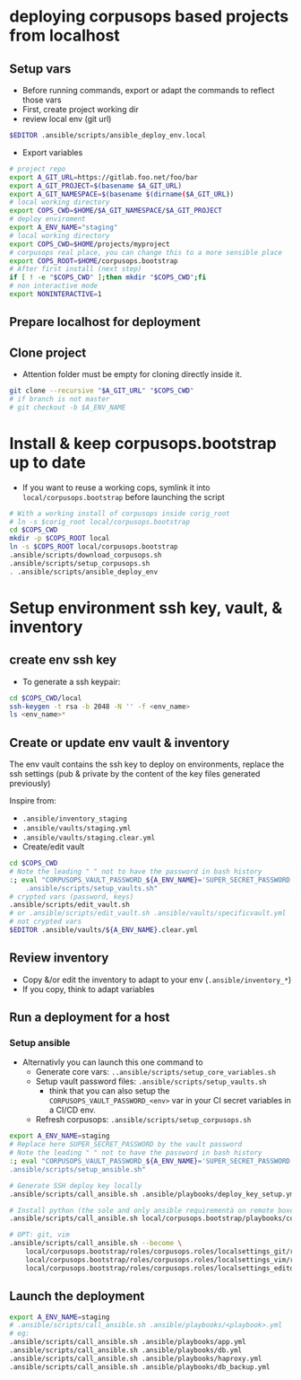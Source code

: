 # deploying corpusops based projects from localhost

## Setup vars
- Before running commands, export or adapt the commands to reflect those vars
- First, create project working dir
- review local env (git url)
```sh
$EDITOR .ansible/scripts/ansible_deploy_env.local
```

- Export variables
```sh
# project repo
export A_GIT_URL=https://gitlab.foo.net/foo/bar
export A_GIT_PROJECT=$(basename $A_GIT_URL)
export A_GIT_NAMESPACE=$(basename $(dirname($A_GIT_URL))
# local working directory
export COPS_CWD=$HOME/$A_GIT_NAMESPACE/$A_GIT_PROJECT
# deploy enviroment
export A_ENV_NAME="staging"
# local working directory
export COPS_CWD=$HOME/projects/myproject
# corpusops real place, you can change this to a more sensible place
export COPS_ROOT=$HOME/corpusops.bootstrap
# After first install (next step)
if [ ! -e "$COPS_CWD" ];then mkdir "$COPS_CWD";fi
# non interactive mode
export NONINTERACTIVE=1
```

## Prepare localhost for deployment
##  Clone project
- Attention folder must be empty for cloning directly inside it.
```sh
git clone --recursive "$A_GIT_URL" "$COPS_CWD"
# if branch is not master
# git checkout -b $A_ENV_NAME
```

# Install & keep corpusops.bootstrap up to date
- If you want to reuse a working cops, symlink it into <br/>
  ``local/corpusops.bootstrap`` before launching the script

```sh
# With a working install of corpusops inside corig_root
# ln -s $corig_root local/corpusops.bootstrap
cd $COPS_CWD
mkdir -p $COPS_ROOT local
ln -s $COPS_ROOT local/corpusops.bootstrap
.ansible/scripts/download_corpusops.sh
.ansible/scripts/setup_corpusops.sh
. .ansible/scripts/ansible_deploy_env
```

# Setup environment ssh key, vault, & inventory
## create env ssh key
- To generate a ssh keypair:
```sh
cd $COPS_CWD/local
ssh-keygen -t rsa -b 2048 -N '' -f <env_name>
ls <env_name>*
```

## Create or update env vault & inventory
The env vault contains the ssh key to deploy on environments, replace the ssh settings (pub & private by the content of the key files generated previously)

Inspire from:
- ``.ansible/inventory_staging``
- ``.ansible/vaults/staging.yml``
- ``.ansible/vaults/staging.clear.yml``
- Create/edit vault
```sh
cd $COPS_CWD
# Note the leading " " not to have the password in bash history
:; eval "CORPUSOPS_VAULT_PASSWORD_${A_ENV_NAME}='SUPER_SECRET_PASSWORD' \
    .ansible/scripts/setup_vaults.sh"
# crypted vars (password, keys)
.ansible/scripts/edit_vault.sh
# or .ansible/scripts/edit_vault.sh .ansible/vaults/specificvault.yml
# not crypted vars
$EDITOR .ansible/vaults/${A_ENV_NAME}.clear.yml
```

## Review inventory
- Copy &/or edit the inventory to adapt to your env (``.ansible/inventory_*``)
- If you copy, think to adapt variables

## Run a deployment for a host

### Setup ansible
- Alternativly you can launch this one command to
    - Generate core vars: ``..ansible/scripts/setup_core_variables.sh``
    - Setup vault password files: ``.ansible/scripts/setup_vaults.sh``
      - think that you can also setup the
        ``CORPUSOPS_VAULT_PASSWORD_<env>`` var
        in your CI secret variables in a CI/CD env.
    - Refresh corpusops: ``.ansible/scripts/setup_corpusops.sh``
```sh
export A_ENV_NAME=staging
# Replace here SUPER_SECRET_PASSWORD by the vault password
# Note the leading " " not to have the password in bash history
:; eval "CORPUSOPS_VAULT_PASSWORD_${A_ENV_NAME}='SUPER_SECRET_PASSWORD' \
.ansible/scripts/setup_ansible.sh"

# Generate SSH deploy key locally
.ansible/scripts/call_ansible.sh .ansible/playbooks/deploy_key_setup.yml

# Install python (the sole and only ansible requirementà on remote boxes
.ansible/scripts/call_ansible.sh local/corpusops.bootstrap/playbooks/corpusops/base.yml -vv

# OPT: git, vim
.ansible/scripts/call_ansible.sh --become \
    local/corpusops.bootstrap/roles/corpusops.roles/localsettings_git/role.yml \
    local/corpusops.bootstrap/roles/corpusops.roles/localsettings_vim/role.yml \
    local/corpusops.bootstrap/roles/corpusops.roles/localsettings_editor/role.yml
```

## Launch the deployment
```sh
export A_ENV_NAME=staging
# .ansible/scripts/call_ansible.sh .ansible/playbooks/<playbook>.yml
# eg:
.ansible/scripts/call_ansible.sh .ansible/playbooks/app.yml
.ansible/scripts/call_ansible.sh .ansible/playbooks/db.yml
.ansible/scripts/call_ansible.sh .ansible/playbooks/haproxy.yml
.ansible/scripts/call_ansible.sh .ansible/playbooks/db_backup.yml
```
